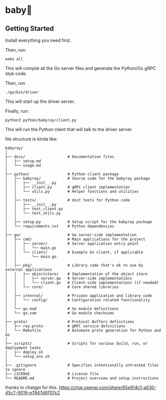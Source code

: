 # baby🦈

## Getting Started

Install everything you need first.

Then, run:
```
make all
```

This will compile all the Go server files and generate the Python/Go gRPC stub code.

Then, run
```
./go/bin/driver
```

This will start up the driver server.

Finally, run:

```
python3 python/babyray/client.py
```

This will run the Python client that will talk to the driver server.



file structure is kinda like:
```
babyray/
│
├── docs/                   # Documentation files
│   ├── setup.md
│   └── usage.md
│
├── python/                 # Python client package
│   ├── babyray/            # Source code for the babyray package
│   │   ├── __init__.py
│   │   ├── client.py       # gRPC client implementation
│   │   └── utils.py        # Helper functions and utilities
│   │
│   ├── tests/              # Unit tests for Python code
│   │   ├── __init__.py
│   │   ├── test_client.py
│   │   └── test_utils.py
│   │
│   ├── setup.py            # Setup script for the babyray package
│   └── requirements.txt    # Python dependencies
│
├── go/                     # Go server-side implementation
│   ├── cmd/                # Main applications for the project
│   │   ├── server/         # Server application entry point
│   │   │   └── main.go
│   │   └── client/         # Example Go client, if applicable
│   │       └── main.go
│   │
│   ├── pkg/                # Library code that's ok to use by external applications
│   │   ├── objectstore/    # Implementation of the object store
│   │   │   ├── server.go   # Server-side implementations
│   │   │   └── client.go   # Client-side implementations (if needed)
│   │   └── core/           # Core shared libraries
│   │
│   ├── internal/           # Private application and library code
│   │   └── config/         # Configuration related functionality
│   │
│   └── go.mod              # Go module definitions
│   └── go.sum              # Go module checksums
│
├── proto/                  # Protocol Buffers definitions
│   ├── ray.proto           # gRPC service definitions
│   └── Makefile            # Automate proto generation for Python and Go
│
├── scripts/                # Scripts for various build, run, or deployment tasks
│   ├── deploy.sh
│   └── setup_env.sh
│
├── .gitignore              # Specifies intentionally untracked files to ignore
├── LICENSE                 # License file
└── README.md               # Project overview and setup instructions
```

thanks to chatgpt for this. https://chat.openai.com/share/65e914c1-a030-45c7-9019-e7647d9707c2
